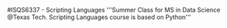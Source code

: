 #ISQS6337 - Scripting Languages
'''Summer Class for MS in Data Science @Texas Tech. Scripting Languages course is based on Python'''
